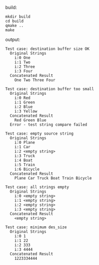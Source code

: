 build:
 
    mkdir build
    cd build
    qmake ..
    make
    
output:

    Test case: destination buffer size OK
      Original Strings
        i:0 One 
        i:1 Two 
        i:2 Three 
        i:3 Four
      Concatenated Result
        One Two Three Four
    
    Test case: destination buffer too small
      Original Strings
        i:0 Red 
        i:1 Green 
        i:2 Blue 
        i:3 Yellow 
      Concatenated Result
        Red Green Blue 
      Error - test string compare failed
    
    Test case: empty source string
      Original Strings
        i:0 Plane 
        i:1 Car 
        i:2 <empty string>
        i:3 Truck 
        i:4 Boat 
        i:5 Train 
        i:6 Bicycle 
      Concatenated Result
        Plane Car Truck Boat Train Bicycle 
    
    Test case: all strings empty
      Original Strings
        i:0 <empty string>
        i:1 <empty string>
        i:2 <empty string>
        i:3 <empty string>
      Concatenated Result
        <empty string>
    
    Test case: minimum des_size
      Original Strings
        i:0 1
        i:1 22
        i:2 333
        i:3 4444
      Concatenated Result
        1223334444
